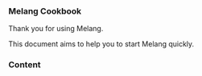 ### Melang Cookbook

Thank you for using Melang.

This document aims to help you to start Melang quickly.



### Content

